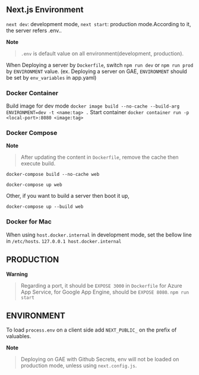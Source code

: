 ## Next.js Environment

`next dev`: development mode, `next start`: production mode.According to it, the server refers .env.<development or production>.

**Note**

> `.env` is default value on all environment(development, production).

When Deploying a server by `Dockerfile`, switch `npm run dev` or `npm run prod` by `ENVIRONMENT` value. (ex. Deploying a server on GAE, `ENVIRONMENT` should be set by `env_variables` in app.yaml)

### Docker Container

Build image for dev mode
`docker image build --no-cache --build-arg ENVIRONMENT=dev -t <name:tag> .`
Start container
`docker container run -p <local-port>:8080 <image:tag>`

### Docker Compose

**Note**

> After updating the content in `Dockerfile`, remove the cache then execute build.

`docker-compose build --no-cache web`

`docker-compose up web`

Other, if you want to build a server then boot it up,

`docker-compose up --build web`

### Docker for Mac

When using `host.docker.internal` in development mode, set the bellow line in `/etc/hosts`.
`127.0.0.1 host.docker.internal`

## PRODUCTION

**Warning**

> Regarding a port, it should be `EXPOSE 3000` in `Dockerfile` for Azure App Service, for Google App Engine, should be `EXPOSE 8080`.
> `npm run start`

## ENVIRONMENT

To load `process.env` on a client side add `NEXT_PUBLIC_` on the prefix of valuables.

**Note**

> Deploying on GAE with Github Secrets, env will not be loaded on production mode, unless using `next.config.js`.
